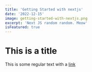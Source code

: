 ```yaml
---
title: 'Getting Started with nextjs'
date: '2022-12-15'
image: getting-started-with-nextjs.png
excerpt: 'Next JS random random. Meow'
isFeatured: true 
---
```


# This is a title

This is some regular text with a [link](https://google.com)